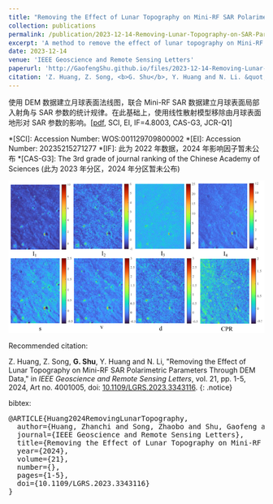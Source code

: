 ```yaml
---
title: "Removing the Effect of Lunar Topography on Mini-RF SAR Polarimetric Parameters Through DEM Data"
collection: publications
permalink: /publication/2023-12-14-Removing-Lunar-Topography-on-SAR-Parameters-Using-DEM
excerpt: 'A method to remove the effect of lunar topography on Mini-RF SAR polarimetric parameters using DEM data.'
date: 2023-12-14
venue: 'IEEE Geoscience and Remote Sensing Letters'
paperurl: 'http://GaofengShu.github.io/files/2023-12-14-Removing-Lunar-Topography-on-SAR-Parameters-Using-DEM.pdf'
citation: 'Z. Huang, Z. Song, <b>G. Shu</b>, Y. Huang and N. Li. &quot;Removing the Effect of Lunar Topography on Mini-RF SAR Polarimetric Parameters Through DEM Data&quot;. <i>IEEE Geoscience and Remote Sensing Letters</i>. 2024, 21, Art no. 4001005.'
---
```

使用 DEM 数据建立月球表面法线图，联合 Mini-RF SAR 数据建立月球表面局部入射角与 SAR 参数的统计规律。在此基础上，使用线性散射模型移除由月球表面地形对 SAR 参数的影响。\[[pdf](http://GaofengShu.github.io/files/2023-12-14-Removing-Lunar-Topography-on-SAR-Parameters-Using-DEM.pdf), SCI, EI, IF=4.8003, CAS-G3, JCR-Q1\]

*[SCI]: Accession Number: WOS:001129709800002
*[EI]: Accession Number: 20235215271277
*[IF]: 此为 2022 年数据，2024 年影响因子暂未公布
*[CAS-G3]: The 3rd grade of journal ranking of the Chinese Academy of Sciences (此为 2023 年分区，2024 年分区暂未公布)

<img src='/images/pubsImages/SARParametersRemovedTopography.png'>

Recommended citation:

Z. Huang, Z. Song, **G. Shu**, Y. Huang and N. Li, "Removing the Effect of Lunar Topography on Mini-RF SAR Polarimetric Parameters Through DEM Data," in *IEEE Geoscience and Remote Sensing Letters*, vol. 21, pp. 1-5, 2024, Art no. 4001005, doi: [10.1109/LGRS.2023.3343116](https://doi.org/10.1109/LGRS.2023.3343116).
{: .notice}

bibtex: 
<pre>
@ARTICLE{Huang2024RemovingLunarTopography,
  author={Huang, Zhanchi and Song, Zhaobo and Shu, Gaofeng and Huang, Yabo and Li, Ning},
  journal={IEEE Geoscience and Remote Sensing Letters}, 
  title={Removing the Effect of Lunar Topography on Mini-RF SAR Polarimetric Parameters Through DEM Data}, 
  year={2024},
  volume={21},
  number={},
  pages={1-5},
  doi={10.1109/LGRS.2023.3343116}
}
</pre>
